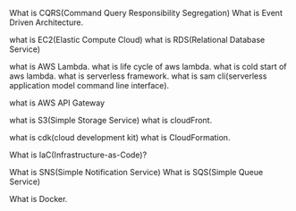 What is CQRS(Command Query Responsibility Segregation)
What is Event Driven Architecture.

what is EC2(Elastic Compute Cloud)
what is RDS(Relational Database Service)

what is AWS Lambda.
what is life cycle of aws lambda.
what is cold start of aws lambda.
what is serverless framework.
what is sam cli(serverless application model command line interface).

what is AWS API Gateway

what is S3(Simple Storage Service)
what is cloudFront.

what is cdk(cloud development kit)
what is CloudFormation.

What is IaC(Infrastructure-as-Code)?

What is SNS(Simple Notification Service)
What is SQS(Simple Queue Service)

What is Docker.

